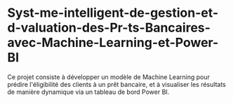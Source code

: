 # Syst-me-intelligent-de-gestion-et-d-valuation-des-Pr-ts-Bancaires-avec-Machine-Learning-et-Power-BI
Ce projet consiste à développer un modèle de Machine Learning pour prédire l'éligibilité des clients à un prêt bancaire, et à visualiser les résultats de manière dynamique via un tableau de bord Power BI.
